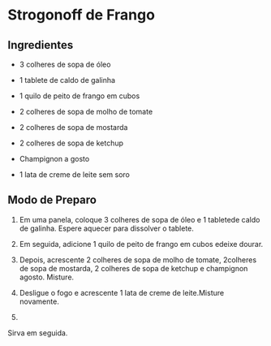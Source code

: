 # Strogonoff de Frango

## Ingredientes

- 3 colheres de sopa de óleo

- 1 tablete de caldo de galinha

- 1 quilo de peito de frango em cubos

- 2 colheres de sopa de molho de tomate

- 2 colheres de sopa de mostarda

- 2 colheres de sopa de ketchup

- Champignon a gosto

- 1 lata de creme de leite sem soro

## Modo de Preparo

1. Em uma panela, coloque 3 colheres de sopa de óleo e 1 tabletede caldo de galinha. Espere aquecer para dissolver o tablete.

2. Em seguida, adicione 1 quilo de peito de frango em cubos edeixe dourar.

3. Depois, acrescente 2 colheres de sopa de molho de tomate, 2colheres de sopa de mostarda, 2 colheres de sopa de ketchup e champignon agosto. Misture.

4. Desligue o fogo e acrescente 1 lata de creme de leite.Misture novamente.

5. 

Sirva em seguida.
